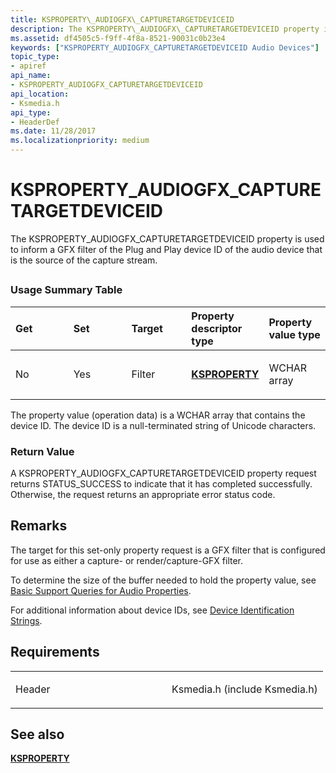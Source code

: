```yaml
---
title: KSPROPERTY\_AUDIOGFX\_CAPTURETARGETDEVICEID
description: The KSPROPERTY\_AUDIOGFX\_CAPTURETARGETDEVICEID property is used to inform a GFX filter of the Plug and Play device ID of the audio device that is the source of the capture stream.
ms.assetid: df4505c5-f9ff-4f8a-8521-90031c0b23e4
keywords: ["KSPROPERTY_AUDIOGFX_CAPTURETARGETDEVICEID Audio Devices"]
topic_type:
- apiref
api_name:
- KSPROPERTY_AUDIOGFX_CAPTURETARGETDEVICEID
api_location:
- Ksmedia.h
api_type:
- HeaderDef
ms.date: 11/28/2017
ms.localizationpriority: medium
---
```


# KSPROPERTY\_AUDIOGFX\_CAPTURETARGETDEVICEID


The KSPROPERTY\_AUDIOGFX\_CAPTURETARGETDEVICEID property is used to inform a GFX filter of the Plug and Play device ID of the audio device that is the source of the capture stream.

## <span id="ddk_ksproperty_audiogfx_capturetargetdeviceid_ks"></span><span id="DDK_KSPROPERTY_AUDIOGFX_CAPTURETARGETDEVICEID_KS"></span>


### <span id="Usage_Summary_Table"></span><span id="usage_summary_table"></span><span id="USAGE_SUMMARY_TABLE"></span>Usage Summary Table

<table>
<colgroup>
<col width="20%" />
<col width="20%" />
<col width="20%" />
<col width="20%" />
<col width="20%" />
</colgroup>
<thead>
<tr class="header">
<th align="left">Get</th>
<th align="left">Set</th>
<th align="left">Target</th>
<th align="left">Property descriptor type</th>
<th align="left">Property value type</th>
</tr>
</thead>
<tbody>
<tr class="odd">
<td align="left"><p>No</p></td>
<td align="left"><p>Yes</p></td>
<td align="left"><p>Filter</p></td>
<td align="left"><p><a href="https://msdn.microsoft.com/library/windows/hardware/ff564262" data-raw-source="[&lt;strong&gt;KSPROPERTY&lt;/strong&gt;](https://docs.microsoft.com/previous-versions/ff564262(v=vs.85))"><strong>KSPROPERTY</strong></a></p></td>
<td align="left"><p>WCHAR array</p></td>
</tr>
</tbody>
</table>

 

The property value (operation data) is a WCHAR array that contains the device ID. The device ID is a null-terminated string of Unicode characters.

### <span id="Return_Value"></span><span id="return_value"></span><span id="RETURN_VALUE"></span>Return Value

A KSPROPERTY\_AUDIOGFX\_CAPTURETARGETDEVICEID property request returns STATUS\_SUCCESS to indicate that it has completed successfully. Otherwise, the request returns an appropriate error status code.

Remarks
-------

The target for this set-only property request is a GFX filter that is configured for use as either a capture- or render/capture-GFX filter.

To determine the size of the buffer needed to hold the property value, see [Basic Support Queries for Audio Properties](https://docs.microsoft.com/windows-hardware/drivers/audio/basic-support-queries-for-audio-properties).

For additional information about device IDs, see [Device Identification Strings](https://docs.microsoft.com/windows-hardware/drivers/install/device-identification-strings).

Requirements
------------

<table>
<colgroup>
<col width="50%" />
<col width="50%" />
</colgroup>
<tbody>
<tr class="odd">
<td align="left"><p>Header</p></td>
<td align="left">Ksmedia.h (include Ksmedia.h)</td>
</tr>
</tbody>
</table>

## <span id="see_also"></span>See also


[**KSPROPERTY**](https://docs.microsoft.com/previous-versions/ff564262(v=vs.85))

 

 






